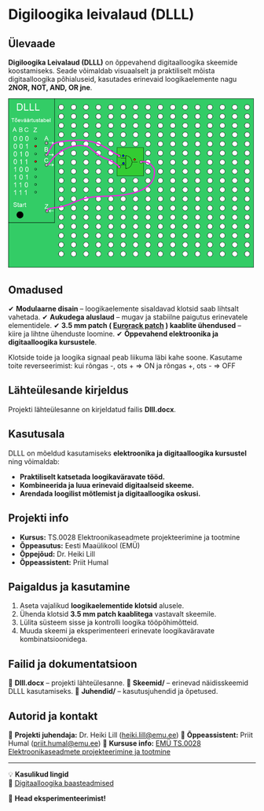 # Digiloogika leivalaud (DLLL)

## **Ülevaade**
**Digiloogika Leivalaud (DLLL)** on õppevahend digitaalloogika skeemide koostamiseks. Seade võimaldab visuaalselt ja praktiliselt mõista digitaalloogika põhialuseid, kasutades erinevaid loogikaelemente nagu **2NOR, NOT, AND, OR jne**. 

<img src="images/DLLL.png" alt="Digiloogika leivalaua pilt" width="500"/>  

## **Omadused**
✔ **Modulaarne disain** – loogikaelemente sisaldavad klotsid saab lihtsalt vahetada.
✔ **Aukudega aluslaud** – mugav ja stabiilne paigutus erinevatele elementidele.
✔ **3.5 mm patch ( [Eurorack patch](https://i0.wp.com/intellijel.com/wp-content/uploads/2023/04/cable-pack-2023-0.jpg?resize=544%2C408&ssl=1) ) kaablite ühendused** – kiire ja lihtne ühenduste loomine.
✔ **Õppevahend elektroonika ja digitaalloogika kursustele**.

Klotside toide ja loogika signaal peab liikuma läbi kahe soone. Kasutame toite reverseerimist: kui rõngas -, ots + => ON ja rõngas +, ots - => OFF

## **Lähteülesande kirjeldus**
Projekti lähteülesanne on kirjeldatud failis **Dlll.docx**.

## **Kasutusala**
DLLL on mõeldud kasutamiseks **elektroonika ja digitaalloogika kursustel** ning võimaldab:
- **Praktiliselt katsetada loogikaväravate tööd.**
- **Kombineerida ja luua erinevaid digitaalseid skeeme.**
- **Arendada loogilist mõtlemist ja digitaalloogika oskusi.**

## **Projekti info**
- **Kursus:** TS.0028 Elektroonikaseadmete projekteerimine ja tootmine
- **Õppeasutus:** Eesti Maaülikool (EMÜ)
- **Õppejõud:** Dr. Heiki Lill
- **Õppeassistent:** Priit Humal

## **Paigaldus ja kasutamine**
1. Aseta vajalikud **loogikaelementide klotsid** alusele.
2. Ühenda klotsid **3.5 mm patch kaablitega** vastavalt skeemile.
3. Lülita süsteem sisse ja kontrolli loogika tööpõhimõtteid.
4. Muuda skeemi ja eksperimenteeri erinevate loogikaväravate kombinatsioonidega.

## **Failid ja dokumentatsioon**
📄 **Dlll.docx** – projekti lähteülesanne.
📄 **Skeemid/** – erinevad näidisskeemid DLLL kasutamiseks.
📄 **Juhendid/** – kasutusjuhendid ja õpetused.

## **Autorid ja kontakt**
📩 **Projekti juhendaja:** Dr. Heiki Lill (heiki.lill@emu.ee)
📩 **Õppeassistent:** Priit Humal (priit.humal@emu.ee)
📩 **Kursuse info:** [EMÜ TS.0028 Elektroonikaseadmete projekteerimine ja tootmine](https://www.emu.ee)

---
💡 **Kasulikud lingid**  
🔗 [Digitaalloogika baasteadmised](https://en.wikipedia.org/wiki/Digital_logic)  


🚀 **Head eksperimenteerimist!**
